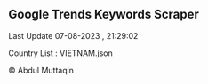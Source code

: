 

## Google Trends Keywords Scraper 
 
Last Update 07-08-2023 , 21:29:02

Country List :
VIETNAM.json



© Abdul Muttaqin 
